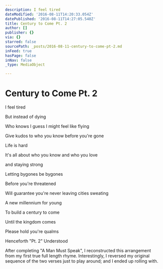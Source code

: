 ```yaml
---
description: I feel tired
dateModified: '2016-08-11T14:20:33.054Z'
datePublished: '2016-08-11T14:27:05.540Z'
title: Century to Come Pt. 2
author: []
publisher: {}
via: {}
starred: false
sourcePath: _posts/2016-08-11-century-to-come-pt-2.md
inFeed: true
hasPage: false
inNav: false
_type: MediaObject

---
```

# Century to Come Pt. 2

I feel tired

But instead of dying

Who knows I guess I might feel like flying

Give kudos to who you know before you're gone

Life is hard

It's all about who you know and who you love

and staying strong

Letting bygones be bygones

Before you're threatened

Will guarantee you're never leaving cities sweating

A new millennium for young

To build a century to come

Until the kingdom comes

Please hold you're qualms

Henceforth "Pt. 2" Understood

After completing "A Man Must Speak", I reconstructed this arrangement from my first true full length rhyme. Interestingly, I reversed my original sequence of the two verses just to play around; and I ended up rolling with.